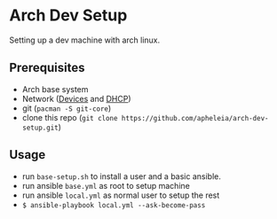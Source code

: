 # Arch Dev Setup

Setting up a dev machine with arch linux.

## Prerequisites

- Arch base system
- Network ([Devices](https://wiki.archlinux.org/index.php/Network_configuration#Device_names) and [DHCP](https://wiki.archlinux.org/index.php/Systemd-networkd#Basic_DHCP_network))
- git (`pacman -S git-core`)
- clone this repo (`git clone https://github.com/apheleia/arch-dev-setup.git`)

## Usage

- run `base-setup.sh` to install a user and a basic ansible.
- run ansible `base.yml` as root to setup machine
- run ansible `local.yml` as normal user to setup the rest
 - `$ ansible-playbook local.yml --ask-become-pass`

